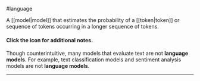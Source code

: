 #language

A [[model|model]] that estimates the probability of a [[token|token]]
or sequence of tokens occurring in a longer sequence of tokens.

<section class="expandable">

<h4 class="showalways" id="click-the-icon-for-additional-notes._9" data-text=" Click the icon for additional notes. " tabindex="-1">
Click the icon for additional notes.
</h4>

<div class="expand-background">

Though counterintuitive, many models that evaluate text are not
<b>language models</b>. For example, text classification models and sentiment
analysis models are not <b>language models</b>.

</div>

<hr />
</section>

